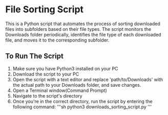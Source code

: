 # File Sorting Script
This is a Python script that automates the process of sorting downloaded files into subfolders based on their file types.
The script monitors the Downloads folder periodically, identifies the file type of each downloaded file, and moves it
to the corresponding subfolder.

## To Run The Script
1. Make sure you have Python3 installed on your PC
2. Download the script to your PC
3. Open the script with a text editor and replace 'path/to/Downloads' with the actual path to your Downloads folder,
and save changes.
4. Open a Terminal window(Command Prompt)
5. Navigate to the script's directory
6. Once you're in the correct directory, run the script by entering the following command:
'''sh
    python3 downloads_sorting_script.py
    '''
